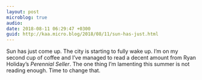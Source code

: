 ```yaml
---
layout: post
microblog: true
audio: 
date: 2018-08-11 06:29:47 +0300
guid: http://kaa.micro.blog/2018/08/11/sun-has-just.html
---
```

Sun has just come up. The city is starting to fully wake up. I’m on my second cup of coffee and I’ve managed to read a decent amount from Ryan Holiday’s _Perennial Seller_. The one thing I’m lamenting this summer is not reading enough. Time to change that.

